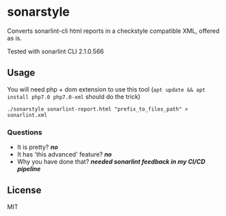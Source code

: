 # sonarstyle
Converts sonarlint-cli html reports in a checkstyle compatible XML, offered as is.

Tested with sonarlint CLI 2.1.0.566

## Usage
You will need php + dom extension to use this tool (```apt update && apt install php7.0 php7.0-xml``` should do the trick)
```
./sonarstyle sonarlint-report.html "prefix_to_files_path" > sonarlint.xml
```

### Questions
- It is pretty? ***no***
- It has 'this advanced' feature? ***no***
- Why you have done that? ***needed sonarlint feedback in my CI/CD pipeline***

## License
MIT
